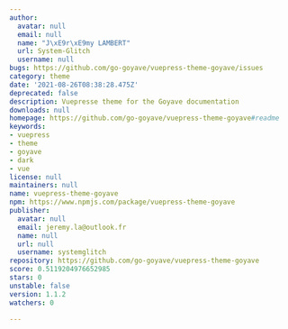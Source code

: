```yaml
---
author:
  avatar: null
  email: null
  name: "J\xE9r\xE9my LAMBERT"
  url: System-Glitch
  username: null
bugs: https://github.com/go-goyave/vuepress-theme-goyave/issues
category: theme
date: '2021-08-26T08:38:28.475Z'
deprecated: false
description: Vuepresse theme for the Goyave documentation
downloads: null
homepage: https://github.com/go-goyave/vuepress-theme-goyave#readme
keywords:
- vuepress
- theme
- goyave
- dark
- vue
license: null
maintainers: null
name: vuepress-theme-goyave
npm: https://www.npmjs.com/package/vuepress-theme-goyave
publisher:
  avatar: null
  email: jeremy.la@outlook.fr
  name: null
  url: null
  username: systemglitch
repository: https://github.com/go-goyave/vuepress-theme-goyave
score: 0.5119204976652985
stars: 0
unstable: false
version: 1.1.2
watchers: 0

---
```


